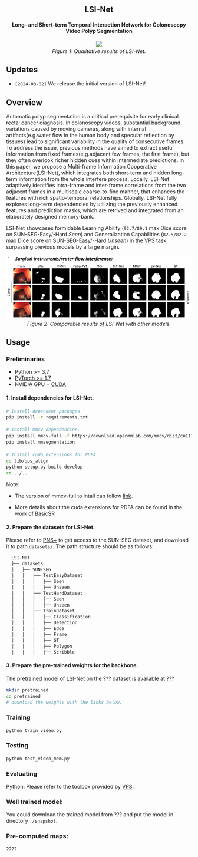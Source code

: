 <div align="center">
<h2>LSI-Net</h2>
<h4>Long- and Short-term Temporal Interaction Network for Colonoscopy Video Polyp Segmentation</h4>


<p align="center">
    <img src="imgs/demo.gif"/> <br />
    <em> 
    Figure 1: Qualitative results of LSI-Net.  
    </em>
</p>

</div>
</div>

## Updates 

* `[2024-03-02]` We release the initial version of LSI-Net!


## Overview

Automatic polyp segmentation is a critical prerequisite for early clinical rectal cancer diagnosis. In colonoscopy videos, substantial background variations caused by moving cameras, along with internal artifacts(e.g.water flow in the human body and specular reflection by tissues) lead to significant variability in the quality of consecutive frames. To address the issue, previous methods have aimed to extract useful information from fixed frames(e.g.adjacent few frames, the first frame), but they often overlook richer hidden cues within intermediate predictions. In this paper, we propose a Multi-frame Information Cooperative Architecture(LSI-Net), which integrates both short-term and hidden long-term information from the whole interfere process. Locally, LSI-Net adaptively identifies intra-frame and inter-frame correlations from the two adjacent frames in a multiscale coarse-to-fine manner, that enhances the features with rich spatio-temporal relationships. Globally, LSI-Net fully explores long-term dependencies by utilizing the previously enhanced features and prediction masks, which are retrived and integrated from an elaborately designed memory-bank.


LSI-Net showcases formidable Learning Ability (`92.7/89.1` max Dice score on SUN-SEG-Easy/-Hard _Seen_) and Generalization Capabilities (`82.5/82.2` max Dice score on SUN-SEG-Easy/-Hard _Unseen_) in the VPS task, surpassing previous models by a large margin.

<p align="center">
    <img src="imgs/demo_compare.gif"/> <br />
    <em> 
    Figure 2: Comparable results of LSI-Net with other models.  
    </em>
</p>
</div>
</div>

## Usage


### Preliminaries

- Python >= 3.7 
- [PyTorch >= 1.7](https://pytorch.org/)
- NVIDIA GPU + [CUDA](https://developer.nvidia.com/cuda-downloads)


#### 1. Install dependencies for LSI-Net.


```bash
# Install dependent packages
pip install -r requirements.txt

# Install mmcv dependencies,
pip install mmcv-full -f https://download.openmmlab.com/mmcv/dist/cu111/torch1.9.0/index.html
pip install mmsegmentation

# Install cuda extensions for PDFA
cd lib/ops_align
python setup.py build develop
cd ../..
```
Note: 
- The version of mmcv-full to intall can follow [link](https://mmcv.readthedocs.io/en/latest/get_started/installation.html).
      
- More details about the cuda extensions for PDFA can be found in the work of [BasicSR](https://github.com/XPixelGroup/BasicSR)
      

#### 2. Prepare the datasets for LSI-Net.

Please refer to [PNS+](https://github.com/GewelsJI/VPS/blob/main/docs/DATA_DESCRIPTION.md) to get access to the SUN-SEG dataset, and download it to path `datasets/`. The path structure should be as follows:
```none
  LSI-Net
  ├── datasets
  │   ├── SUN-SEG
  │   │   ├── TestEasyDataset
  │   │   │   ├── Seen
  │   │   │   ├── Unseen
  │   │   ├── TestHardDataset
  │   │   │   ├── Seen
  │   │   │   ├── Unseen
  │   │   ├── TrainDataset
  │   │   │   ├── Classification
  │   │   │   ├── Detection
  │   │   │   ├── Edge
  │   │   │   ├── Frame
  │   │   │   ├── GT
  │   │   │   ├── Polygon
  │   │   │   ├── Scribble

  ```


#### 3. Prepare the pre-trained weights for the backbone.

The pretrained model of LSI-Net on the ??? dataset is available at [???](???)

```bash
mkdir pretrained
cd pretrained
# download the weights with the links below.
```


### Training

```bash
python train_video.py
```

### Testing

```bash
python test_video_mem.py
```

###  Evaluating 

Python: Please refer to the toolbox provided by [VPS](https://github.com/GewelsJI/VPS/tree/main/eval).

### Well trained model:
You could download the trained model from ??? and put the model in directory `./snapshot`.

### Pre-computed maps:
????
